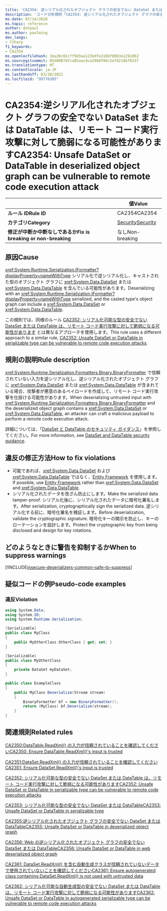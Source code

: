 ```yaml
---
title: 'CA2354: 逆シリアル化されたオブジェクト グラフの安全でない DataSet または DataTable は、リモート コード実行攻撃に対して脆弱になる可能性があります (コード分析)'
description: 'コード分析規則「CA2354: 逆シリアル化されたオブジェクト グラフの安全でない DataSet または DataTable は、リモート コード実行攻撃に対して脆弱になる可能性があります」について'
ms.date: 07/14/2020
ms.topic: reference
author: dotpaul
ms.author: paulming
dev_langs:
- CSharp
f1_keywords:
- CA2354
ms.openlocfilehash: 1ba20c02cff9d3aa123bdfe310bf80b3e1292d62
ms.sourcegitcommit: 05d0087dfca85aac9ca2960f86c5efd218bf833f
ms.translationtype: HT
ms.contentlocale: ja-JP
ms.lasthandoff: 03/30/2021
ms.locfileid: "99776305"
---
```

# <a name="ca2354-unsafe-dataset-or-datatable-in-deserialized-object-graph-can-be-vulnerable-to-remote-code-execution-attack"></a><span data-ttu-id="a8ae7-103">CA2354:逆シリアル化されたオブジェクト グラフの安全でない DataSet または DataTable は、リモート コード実行攻撃に対して脆弱になる可能性があります</span><span class="sxs-lookup"><span data-stu-id="a8ae7-103">CA2354: Unsafe DataSet or DataTable in deserialized object graph can be vulnerable to remote code execution attack</span></span>

| | <span data-ttu-id="a8ae7-104">値</span><span class="sxs-lookup"><span data-stu-id="a8ae7-104">Value</span></span> |
|-|-|
| <span data-ttu-id="a8ae7-105">**ルール ID**</span><span class="sxs-lookup"><span data-stu-id="a8ae7-105">**Rule ID**</span></span> |<span data-ttu-id="a8ae7-106">CA2354</span><span class="sxs-lookup"><span data-stu-id="a8ae7-106">CA2354</span></span>|
| <span data-ttu-id="a8ae7-107">**カテゴリ**</span><span class="sxs-lookup"><span data-stu-id="a8ae7-107">**Category**</span></span> |[<span data-ttu-id="a8ae7-108">Security</span><span class="sxs-lookup"><span data-stu-id="a8ae7-108">Security</span></span>](security-warnings.md)|
| <span data-ttu-id="a8ae7-109">**修正が中断か中断なしであるか**</span><span class="sxs-lookup"><span data-stu-id="a8ae7-109">**Fix is breaking or non-breaking**</span></span> |<span data-ttu-id="a8ae7-110">なし</span><span class="sxs-lookup"><span data-stu-id="a8ae7-110">Non-breaking</span></span>|

## <a name="cause"></a><span data-ttu-id="a8ae7-111">原因</span><span class="sxs-lookup"><span data-stu-id="a8ae7-111">Cause</span></span>

<span data-ttu-id="a8ae7-112"><xref:System.Runtime.Serialization.IFormatter?displayProperty=nameWithType> シリアル化で逆シリアル化し、キャストされた型のオブジェクト グラフに <xref:System.Data.DataSet> または <xref:System.Data.DataTable> を含んでいる可能性があります。</span><span class="sxs-lookup"><span data-stu-id="a8ae7-112">Deserializing with an <xref:System.Runtime.Serialization.IFormatter?displayProperty=nameWithType> serialized, and the casted type's object graph can include a <xref:System.Data.DataSet> or <xref:System.Data.DataTable>.</span></span>

<span data-ttu-id="a8ae7-113">この規則では、同様のルール [CA2352: シリアル化可能な型の安全でない DataSet または DataTable は、リモート コード実行攻撃に対して脆弱になる可能性があります](ca2352.md) とは異なるアプローチを使用します。</span><span class="sxs-lookup"><span data-stu-id="a8ae7-113">This rule uses a different approach to a similar rule, [CA2352: Unsafe DataSet or DataTable in serializable type can be vulnerable to remote code execution attacks](ca2352.md).</span></span>

## <a name="rule-description"></a><span data-ttu-id="a8ae7-114">規則の説明</span><span class="sxs-lookup"><span data-stu-id="a8ae7-114">Rule description</span></span>

<span data-ttu-id="a8ae7-115"><xref:System.Runtime.Serialization.Formatters.Binary.BinaryFormatter> で信頼されていない入力を逆シリアル化し、逆シリアル化されたオブジェクト グラフに <xref:System.Data.DataSet> または <xref:System.Data.DataTable> が含まれている場合、攻撃者が悪意のあるペイロードを作成して、リモート コード実行攻撃を仕掛ける可能性があります。</span><span class="sxs-lookup"><span data-stu-id="a8ae7-115">When deserializing untrusted input with <xref:System.Runtime.Serialization.Formatters.Binary.BinaryFormatter> and the deserialized object graph contains a <xref:System.Data.DataSet> or <xref:System.Data.DataTable>, an attacker can craft a malicious payload to perform a remote code execution attack.</span></span>

<span data-ttu-id="a8ae7-116">詳細については、「[DataSet と DataTable のセキュリティ ガイダンス](../../../framework/data/adonet/dataset-datatable-dataview/security-guidance.md)」を参照してください。</span><span class="sxs-lookup"><span data-stu-id="a8ae7-116">For more information, see [DataSet and DataTable security guidance](../../../framework/data/adonet/dataset-datatable-dataview/security-guidance.md).</span></span>

## <a name="how-to-fix-violations"></a><span data-ttu-id="a8ae7-117">違反の修正方法</span><span class="sxs-lookup"><span data-stu-id="a8ae7-117">How to fix violations</span></span>

- <span data-ttu-id="a8ae7-118">可能であれば、<xref:System.Data.DataSet> および <xref:System.Data.DataTable> ではなく、[Entity Framework](/ef/) を使用します。</span><span class="sxs-lookup"><span data-stu-id="a8ae7-118">If possible, use [Entity Framework](/ef/) rather than <xref:System.Data.DataSet> and <xref:System.Data.DataTable>.</span></span>
- <span data-ttu-id="a8ae7-119">シリアル化されたデータを改ざん防止にします。</span><span class="sxs-lookup"><span data-stu-id="a8ae7-119">Make the serialized data tamper-proof.</span></span> <span data-ttu-id="a8ae7-120">シリアル化後に、シリアル化されたデータに暗号化署名します。</span><span class="sxs-lookup"><span data-stu-id="a8ae7-120">After serialization, cryptographically sign the serialized data.</span></span> <span data-ttu-id="a8ae7-121">逆シリアル化する前に、暗号化署名を検証します。</span><span class="sxs-lookup"><span data-stu-id="a8ae7-121">Before deserialization, validate the cryptographic signature.</span></span> <span data-ttu-id="a8ae7-122">暗号化キーの開示を防止し、キーのローテーションを設計します。</span><span class="sxs-lookup"><span data-stu-id="a8ae7-122">Protect the cryptographic key from being disclosed and design for key rotations.</span></span>

## <a name="when-to-suppress-warnings"></a><span data-ttu-id="a8ae7-123">どのようなときに警告を抑制するか</span><span class="sxs-lookup"><span data-stu-id="a8ae7-123">When to suppress warnings</span></span>

[!INCLUDE[insecure-deserializers-common-safe-to-suppress](~/includes/code-analysis/insecure-deserializers-common-safe-to-suppress.md)]

## <a name="pseudo-code-examples"></a><span data-ttu-id="a8ae7-124">疑似コードの例</span><span class="sxs-lookup"><span data-stu-id="a8ae7-124">Pseudo-code examples</span></span>

### <a name="violation"></a><span data-ttu-id="a8ae7-125">違反</span><span class="sxs-lookup"><span data-stu-id="a8ae7-125">Violation</span></span>

```csharp
using System.Data;
using System.IO;
using System.Runtime.Serialization;

[Serializable]
public class MyClass
{
    public MyOtherClass OtherClass { get; set; }
}

[Serializable]
public class MyOtherClass
{
    private DataSet myDataSet;
}

public class ExampleClass
{
    public MyClass Deserialize(Stream stream)
    {
        BinaryFormatter bf = new BinaryFormatter();
        return (MyClass) bf.Deserialize(stream);
    }
}
```

## <a name="related-rules"></a><span data-ttu-id="a8ae7-126">関連規則</span><span class="sxs-lookup"><span data-stu-id="a8ae7-126">Related rules</span></span>

[<span data-ttu-id="a8ae7-127">CA2350:DataTable.ReadXml() の入力が信頼されていることを確認してください</span><span class="sxs-lookup"><span data-stu-id="a8ae7-127">CA2350: Ensure DataTable.ReadXml()'s input is trusted</span></span>](ca2350.md)

[<span data-ttu-id="a8ae7-128">CA2351:DataSet.ReadXml() の入力が信頼されていることを確認してください</span><span class="sxs-lookup"><span data-stu-id="a8ae7-128">CA2351: Ensure DataSet.ReadXml()'s input is trusted</span></span>](ca2351.md)

[<span data-ttu-id="a8ae7-129">CA2352: シリアル化可能な型の安全でない DataSet または DataTable は、リモート コード実行攻撃に対して脆弱になる可能性があります</span><span class="sxs-lookup"><span data-stu-id="a8ae7-129">CA2352: Unsafe DataSet or DataTable in serializable type can be vulnerable to remote code execution attacks</span></span>](ca2352.md)

[<span data-ttu-id="a8ae7-130">CA2353: シリアル化可能な型の安全でない DataSet または DataTable</span><span class="sxs-lookup"><span data-stu-id="a8ae7-130">CA2353: Unsafe DataSet or DataTable in serializable type</span></span>](ca2353.md)

[<span data-ttu-id="a8ae7-131">CA2355:逆シリアル化されたオブジェクト グラフの安全でない DataSet または DataTable</span><span class="sxs-lookup"><span data-stu-id="a8ae7-131">CA2355: Unsafe DataSet or DataTable in deserialized object graph</span></span>](ca2355.md)

[<span data-ttu-id="a8ae7-132">CA2356: Web の逆シリアル化されたオブジェクト グラフの安全でない DataSet または DataTable</span><span class="sxs-lookup"><span data-stu-id="a8ae7-132">CA2356: Unsafe DataSet or DataTable in web deserialized object graph</span></span>](ca2356.md)

[<span data-ttu-id="a8ae7-133">CA2361: DataSet.ReadXml() を含む自動生成クラスが信頼されていないデータで使用されていないことを確認してください</span><span class="sxs-lookup"><span data-stu-id="a8ae7-133">CA2361: Ensure autogenerated class containing DataSet.ReadXml() is not used with untrusted data</span></span>](ca2361.md)

[<span data-ttu-id="a8ae7-134">CA2362: シリアル化可能な自動生成型の安全でない DataSet または DataTable は、リモート コード実行攻撃に対して脆弱になる可能性があります</span><span class="sxs-lookup"><span data-stu-id="a8ae7-134">CA2362: Unsafe DataSet or DataTable in autogenerated serializable type can be vulnerable to remote code execution attacks</span></span>](ca2362.md)
